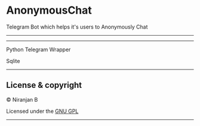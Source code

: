 # AnonymousChat
Telegram Bot which helps it's users to Anonymously Chat

---
___
Python Telegram Wrapper

Sqlite

---

## License & copyright

© Niranjan B 

Licensed under the [GNU GPL](LICENSE)

---
